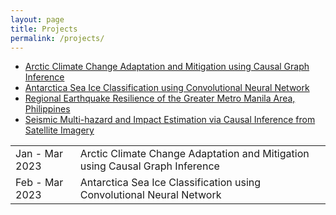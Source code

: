 ```yaml
---
layout: page
title: Projects
permalink: /projects/
---
```


<ul>
	<li><a href="ArcticCCAM">Arctic Climate Change Adaptation and Mitigation using Causal Graph Inference</a></li>
	<li><a href="SeaIceDL">Antarctica Sea Ice Classification using Convolutional Neural Network</a></li>
	<li><a href="EarthquakeGMMA">Regional Earthquake Resilience of the Greater Metro Manila Area, Philippines</a></li>
	<li><a href="VBCI">Seismic Multi-hazard and Impact Estimation via Causal Inference from Satellite Imagery</a></li>
</ul>

|  |  |
| ------ | ----------- |
| Jan - Mar 2023   | Arctic Climate Change Adaptation and Mitigation using Causal Graph Inference |
| Feb - Mar 2023 | Antarctica Sea Ice Classification using Convolutional Neural Network |